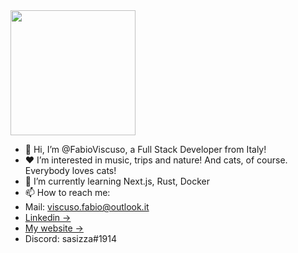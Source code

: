 <img src="https://c.tenor.com/-buzIaq-QeoAAAAC/code-coding.gif" width="200" height="200">

- 👋 Hi, I’m @FabioViscuso, a Full Stack Developer from Italy!
- ❤️ I’m interested in music, trips and nature! And cats, of course. Everybody loves cats!
- 🌱 I’m currently learning Next.js, Rust, Docker
- 📫 How to reach me: 
- Mail: viscuso.fabio@outlook.it 
- [Linkedin ->](https://www.linkedin.com/in/fabiocarmelomariaviscuso/) 
- [My website ->](https://fabioviscuso.website)
- Discord: sasizza#1914
